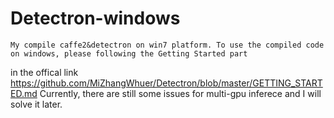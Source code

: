 # Detectron-windows
    My compile caffe2&detectron on win7 platform. To use the compiled code on windows, please following the Getting Started part 
in the offical link https://github.com/MiZhangWhuer/Detectron/blob/master/GETTING_STARTED.md
    Currently, there are still some issues for multi-gpu inferece and I will solve it later.
